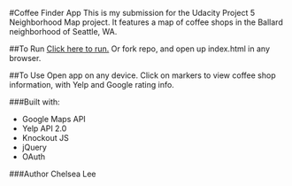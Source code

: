 #Coffee Finder App
This is my submission for the Udacity Project 5 Neighborhood Map project. It features a map of coffee shops in the Ballard neighborhood of Seattle, WA.

##To Run
[Click here to run.](https://chelseadlee.github.io/neighborhood-map/) Or fork repo, and open up index.html in any browser.

##To Use
Open app on any device. Click on markers to view coffee shop information, with Yelp and Google rating info.


###Built with:
* Google Maps API
* Yelp API 2.0
* Knockout JS
* jQuery
* OAuth

###Author
Chelsea Lee